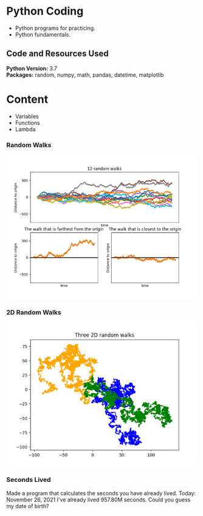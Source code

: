 # Python Coding

* Python programs for practicing.
* Python fundamentals.


## Code and Resources Used 
**Python Version:** 3.7  
**Packages:** random, numpy, math, pandas, datetime, matplotlib


# Content
* Variables
* Functions
* Lambda

### Random Walks

![randomwalks](./images/random_walk.png)


### 2D Random Walks

![2Drandomwalks](./images/random_walk_2D_1.png)


### Seconds Lived

Made a program that calculates the seconds you have already lived.
Today: November 26, 2021
I've already lived 957.80M seconds. Could you guess my date of birth?